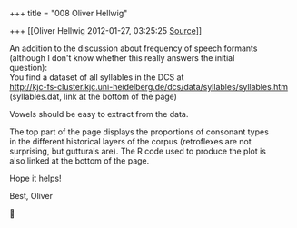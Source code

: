 +++
title = "008 Oliver Hellwig"

+++
[[Oliver Hellwig	2012-01-27, 03:25:25 [Source](https://groups.google.com/g/samskrita/c/4oGLpUXyjxI)]]



An addition to the discussion about frequency of speech formants  
(although I don't know whether this really answers the initial  
question):  
You find a dataset of all syllables in the DCS at  
<http://kjc-fs-cluster.kjc.uni-heidelberg.de/dcs/data/syllables/syllables.htm>  
(syllables.dat, link at the bottom of the page)  
  
Vowels should be easy to extract from the data.  
  
The top part of the page displays the proportions of consonant types  
in the different historical layers of the corpus (retroflexes are not  
surprising, but gutturals are). The R code used to produce the plot is  
also linked at the bottom of the page.  
  
Hope it helps!  
  
Best, Oliver  



